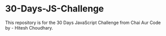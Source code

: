 # 30-Days-JS-Challenge
This repository is for the 30 Days JavaScript Challenge from Chai Aur Code by - Hitesh Choudhary.
